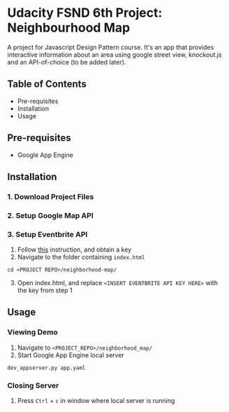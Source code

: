 # Udacity FSND 6th Project: Neighbourhood Map
A project for Javascript Design Pattern course. It's an app that provides interactive information about an area using google street view, knockout.js and an API-of-choice (to be added later).

## Table of Contents
- Pre-requisites
- Installation
- Usage

## Pre-requisites
- Google App Engine

## Installation
### 1. Download Project Files

### 2. Setup Google Map API

### 3. Setup Eventbrite API
1. Follow [this](https://www.eventbrite.com/support/articles/en_US/How_To/how-to-locate-your-eventbrite-api-user-key?lg=en_US) instruction, and obtain a key
2. Navigate to the folder containing `index.html`
```
cd <PROJECT REPO>/neighborhood-map/
```
3. Open index.html, and replace `<INSERT EVENTBRITE API KEY HERE>` with the key from step 1

## Usage 
### Viewing Demo
1. Navigate to `<PROJECT_REPO>/neighborhood_map/`
2. Start Google App Engine local server
```
dev_appserver.py app.yaml
``` 

### Closing Server
1. Press `Ctrl` + `c` in window where local server is running
